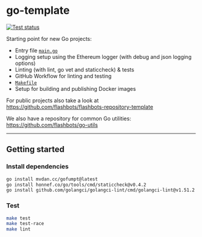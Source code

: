 # go-template

[![Test status](https://github.com/flashbots/go-template/workflows/Checks/badge.svg)](https://github.com/flashbots/go-template/actions?query=workflow%3A%22Checks%22)

Starting point for new Go projects:

* Entry file [`main.go`](https://github.com/flashbots/go-template/blob/main/main.go)
* Logging setup using the Ethereum logger (with debug and json logging options)
* Linting (with lint, go vet and staticcheck) & tests
* GitHub Workflow for linting and testing
* [`Makefile`](https://github.com/flashbots/go-template/blob/main/Makefile)
* Setup for building and publishing Docker images

For public projects also take a look at https://github.com/flashbots/flashbots-repository-template

We also have a repository for common Go utilities: https://github.com/flashbots/go-utils

---

## Getting started

### Install dependencies

```bash
go install mvdan.cc/gofumpt@latest
go install honnef.co/go/tools/cmd/staticcheck@v0.4.2
go install github.com/golangci/golangci-lint/cmd/golangci-lint@v1.51.2
```

### Test

```bash
make test
make test-race
make lint
```
